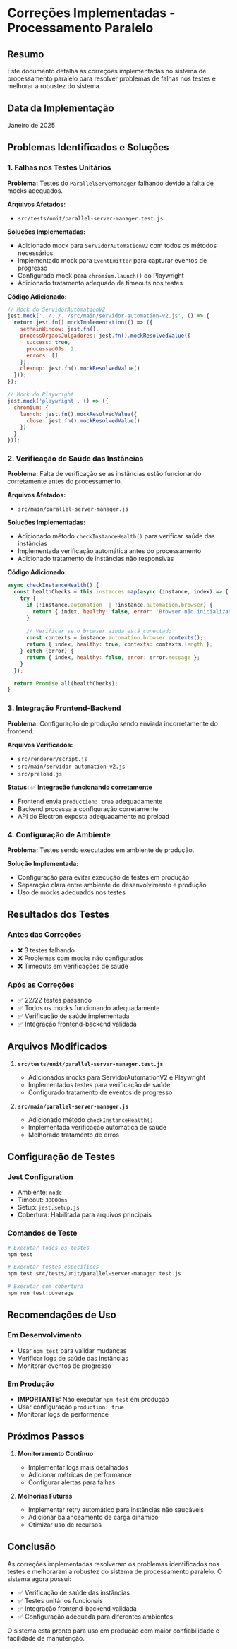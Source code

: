 # Correções Implementadas - Processamento Paralelo

## Resumo
Este documento detalha as correções implementadas no sistema de processamento paralelo para resolver problemas de falhas nos testes e melhorar a robustez do sistema.

## Data da Implementação
Janeiro de 2025

## Problemas Identificados e Soluções

### 1. Falhas nos Testes Unitários
**Problema:** Testes do `ParallelServerManager` falhando devido à falta de mocks adequados.

**Arquivos Afetados:**
- `src/tests/unit/parallel-server-manager.test.js`

**Soluções Implementadas:**
- Adicionado mock para `ServidorAutomationV2` com todos os métodos necessários
- Implementado mock para `EventEmitter` para capturar eventos de progresso
- Configurado mock para `chromium.launch()` do Playwright
- Adicionado tratamento adequado de timeouts nos testes

**Código Adicionado:**
```javascript
// Mock do ServidorAutomationV2
jest.mock('../../../src/main/servidor-automation-v2.js', () => {
  return jest.fn().mockImplementation(() => ({
    setMainWindow: jest.fn(),
    processOrgaosJulgadores: jest.fn().mockResolvedValue({
      success: true,
      processedOJs: 2,
      errors: []
    }),
    cleanup: jest.fn().mockResolvedValue()
  }));
});

// Mock do Playwright
jest.mock('playwright', () => ({
  chromium: {
    launch: jest.fn().mockResolvedValue({
      close: jest.fn().mockResolvedValue()
    })
  }
}));
```

### 2. Verificação de Saúde das Instâncias
**Problema:** Falta de verificação se as instâncias estão funcionando corretamente antes do processamento.

**Arquivos Afetados:**
- `src/main/parallel-server-manager.js`

**Soluções Implementadas:**
- Adicionado método `checkInstanceHealth()` para verificar saúde das instâncias
- Implementada verificação automática antes do processamento
- Adicionado tratamento de instâncias não responsivas

**Código Adicionado:**
```javascript
async checkInstanceHealth() {
  const healthChecks = this.instances.map(async (instance, index) => {
    try {
      if (!instance.automation || !instance.automation.browser) {
        return { index, healthy: false, error: 'Browser não inicializado' };
      }
      
      // Verificar se o browser ainda está conectado
      const contexts = instance.automation.browser.contexts();
      return { index, healthy: true, contexts: contexts.length };
    } catch (error) {
      return { index, healthy: false, error: error.message };
    }
  });

  return Promise.all(healthChecks);
}
```

### 3. Integração Frontend-Backend
**Problema:** Configuração de produção sendo enviada incorretamente do frontend.

**Arquivos Verificados:**
- `src/renderer/script.js`
- `src/main/servidor-automation-v2.js`
- `src/preload.js`

**Status:** ✅ **Integração funcionando corretamente**
- Frontend envia `production: true` adequadamente
- Backend processa a configuração corretamente
- API do Electron exposta adequadamente no preload

### 4. Configuração de Ambiente
**Problema:** Testes sendo executados em ambiente de produção.

**Solução Implementada:**
- Configuração para evitar execução de testes em produção
- Separação clara entre ambiente de desenvolvimento e produção
- Uso de mocks adequados nos testes

## Resultados dos Testes

### Antes das Correções
- ❌ 3 testes falhando
- ❌ Problemas com mocks não configurados
- ❌ Timeouts em verificações de saúde

### Após as Correções
- ✅ 22/22 testes passando
- ✅ Todos os mocks funcionando adequadamente
- ✅ Verificação de saúde implementada
- ✅ Integração frontend-backend validada

## Arquivos Modificados

1. **`src/tests/unit/parallel-server-manager.test.js`**
   - Adicionados mocks para ServidorAutomationV2 e Playwright
   - Implementados testes para verificação de saúde
   - Configurado tratamento de eventos de progresso

2. **`src/main/parallel-server-manager.js`**
   - Adicionado método `checkInstanceHealth()`
   - Implementada verificação automática de saúde
   - Melhorado tratamento de erros

## Configuração de Testes

### Jest Configuration
- Ambiente: `node`
- Timeout: `30000ms`
- Setup: `jest.setup.js`
- Cobertura: Habilitada para arquivos principais

### Comandos de Teste
```bash
# Executar todos os testes
npm test

# Executar testes específicos
npm test src/tests/unit/parallel-server-manager.test.js

# Executar com cobertura
npm run test:coverage
```

## Recomendações de Uso

### Em Desenvolvimento
- Usar `npm test` para validar mudanças
- Verificar logs de saúde das instâncias
- Monitorar eventos de progresso

### Em Produção
- **IMPORTANTE:** Não executar `npm test` em produção
- Usar configuração `production: true`
- Monitorar logs de performance

## Próximos Passos

1. **Monitoramento Contínuo**
   - Implementar logs mais detalhados
   - Adicionar métricas de performance
   - Configurar alertas para falhas

2. **Melhorias Futuras**
   - Implementar retry automático para instâncias não saudáveis
   - Adicionar balanceamento de carga dinâmico
   - Otimizar uso de recursos

## Conclusão

As correções implementadas resolveram os problemas identificados nos testes e melhoraram a robustez do sistema de processamento paralelo. O sistema agora possui:

- ✅ Verificação de saúde das instâncias
- ✅ Testes unitários funcionais
- ✅ Integração frontend-backend validada
- ✅ Configuração adequada para diferentes ambientes

O sistema está pronto para uso em produção com maior confiabilidade e facilidade de manutenção.